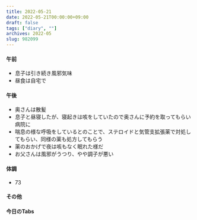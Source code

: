 ```yaml
---
title: 2022-05-21
date: 2022-05-21T00:00:00+09:00
draft: false
tags: ["diary", ""]
archives: 2022-05
slug: 982099
---
```

#### 午前
- 息子は引き続き風邪気味
- 昼食は自宅で
#### 午後
- 奥さんは散髪
- 息子と昼寝したが、寝起きは咳をしていたので奥さんに予約を取ってもらい病院に
- 喘息の様な呼吸をしているとのことで、ステロイドと気管支拡張薬で対処してもらい、同様の薬も処方してもらう
- 薬のおかげで夜は咳もなく眠れた様だ
- お父さんは風邪がうつり、やや調子が悪い
#### 体調
- 73
#### その他
#### 今日のTabs